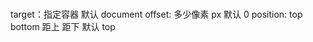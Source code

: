 <!--
 * @Descripttion:
 * @version:
 * @Author: wangjie
 * @Date: 2021-11-27 15:16:16
 * @LastEditors: wangjie
 * @LastEditTime: 2021-11-27 15:31:02
-->

#

target：指定容器 默认 document
offset: 多少像素 px 默认 0
position: top bottom 距上 距下 默认 top
